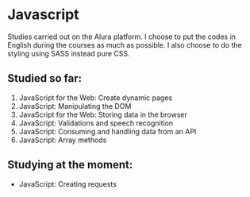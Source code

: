 # Javascript

Studies carried out on the Alura platform. I choose to put the codes in English during the courses as much as possible. I also choose to do the styling using SASS instead pure CSS.

## Studied so far:

1. JavaScript for the Web: Create dynamic pages
1. JavaScript: Manipulating the DOM
1. JavaScript for the Web: Storing data in the browser
1. JavaScript: Validations and speech recognition
1. JavaScript: Consuming and handling data from an API
1. JavaScript: Array methods

## Studying at the moment:

- JavaScript: Creating requests
